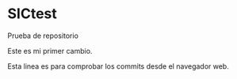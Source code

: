 # SICtest
Prueba de repositorio

Este es mi primer cambio.

Esta linea es para comprobar los commits desde el navegador web.
